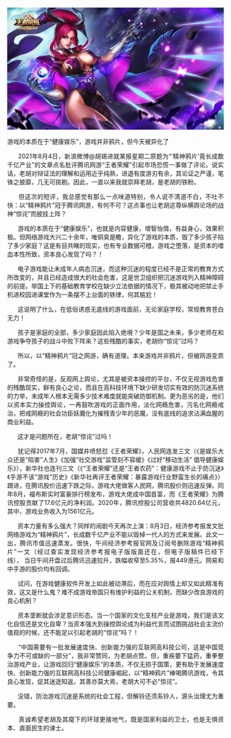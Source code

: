 <p><img src="https://raw.githubusercontent.com/ZjzMisaka/iaders/master/img/2021/08/1e7ef-0067hHJjly1gt74r50x1ij60hs0a0ta902.jpg"></p>
<div class="preface_v2">游戏的本质在于“健康娱乐”，游戏并非鸦片，但今天被异化了</div>
<p><span id="more-10918"></span></p>
<div class="WB_editor_iframe_new">
<p align="justify">​​&nbsp; &nbsp; &nbsp; 2021年8月4日，新浪微博@胡锡进就某报星期二原题为“‘精神鸦片’竟长成数千亿产业”的文章点名批评腾讯网游“王者荣耀”引起市场恐慌一事做了评论。说实话，老胡对辩证法的理解和运用近乎纯熟，进退有度游刃有余，其论证之严谨，笔锋之披靡，几无可挑剔。因此，一直以来我就崇拜老胡，是老胡的铁粉。</p>
<p align="justify">&nbsp; &nbsp; &nbsp; 但这次的短评，我总感觉有那么一点味道特别，令人说不清道不白，不吐不快：以“精神鸦片”冠于腾讯网游，有何不可？这点事也让老胡这尊纵横舆论场的战神“惊诧”而披挂上阵？</p>
<p align="justify">&nbsp; &nbsp; &nbsp; 游戏的本质在于“健康娱乐”，也就是内容健康，增智怡情，有益身心，效果积极。但网络游戏大兴二十余年，唯铜臭是瞻，异化了游戏的本质，毁了多少孩子陷了多少家庭？这是有目共睹的现实，也有专业数据可稽，游戏之堕落，是资本的嗜血本性所致，资本良心发现了吗？！</p>
<p align="justify">&nbsp; &nbsp; &nbsp; 电子游戏能让未成年人病态沉迷，而这种沉迷的程度已经不是正常的教育方式所改变的，并且已经造成很大的社会危害，这是世卫组织把沉迷游戏列入精神障碍的前提。举国上下的基础教育学校在缺少立法依据的情况下，极其被动地把禁止手机进校园进课堂作为一条摆不上台面的铁律，何其尴尬！</p>
<p align="justify">&nbsp; &nbsp; &nbsp; 这说明了什么，在低俗诱惑无底线的游戏面前，无论家庭学校，常规教育苍白无力！</p>
<p align="justify">&nbsp; &nbsp; &nbsp; 孩子是家庭的全部，多少家庭因此陷入绝境？少年是国之未来，多少老师在和游戏争夺孩子的战斗中败下阵来？这些残酷的事实，老胡你“惊诧”过吗？</p>
<p align="justify">&nbsp; &nbsp; &nbsp; 所以，以“精神鸦片”冠之网游，确有道理。本来游戏并非鸦片，但被网游变质了。</p>
<p align="justify">&nbsp; &nbsp; &nbsp; 非常奇怪的是，反观网上舆论，尤其是被资本操控的平台，不仅无视游戏危害的残酷现实，鲜有良心之论，而且在高科技环境下缺少研发切实有效的防沉迷系统的力举，未成年人根本无需多少技术难度就能突破防御机制。更为恶劣的是，他们以资本实力操控舆论，一再鼓吹游戏的正面作用，淡化网瘾危害，污名化网瘾戒治，把戒网瘾的社会功臣妖魔化为摧残青少年的恶魔，没有底线的追求沾满血腥的商业利益。</p>
<p align="justify">&nbsp; &nbsp; &nbsp; 这才是问题所在，老胡“惊诧”过吗！</p>
<p align="justify">&nbsp; &nbsp; &nbsp; 犹记得2017年7月，国媒井喷怒怼《王者荣耀》，人民网连发三文（《是娱乐大众还是“陷害”人生》《加强“社交游戏”监管刻不容缓》《过好“移动生活” 倡导健康娱乐》），新华社也连刊三文（《“王者荣耀”还是“王者农药”：健康游戏不止于防沉迷》《手游不该“游戏”历史》《新华社再评王者荣耀：暴露游戏行业野蛮生长的痛点》）跟进，在腾讯股价迅速下跌之际，游戏大佬做客人民网，腾讯股价则迅速反弹。同年8月，福布斯实时富豪排行榜发布，游戏大佬成中国首富，而《王者荣耀》为腾讯控股贡献了17.6亿元的净利润。2020年，腾讯控股公司营收共4820.64亿元，其中，游戏业务收入为1561亿元。</p>
<p align="justify">&nbsp; &nbsp; &nbsp; 资本力量有多么强大？同样的闹剧今天再次上演：8月3日，经济参考报发文批网络游戏为“精神鸦片”，长成数千亿产业不能以毁掉一代人的方式来发展。此文一出，腾讯市值迅速蒸发。很快，午间经济参考报官网及订阅号删除游戏“精神鸦片”一文（经过查实发现经济参考报电子版版面还在，但电子版稿件已经下线），&nbsp;当日午间开盘过后腾讯迅速拉升，跌幅收窄至5.35%，报449港元。网易和中手游的股价均有回调。</p>
<p align="justify">&nbsp; &nbsp; &nbsp; 试问，在游戏健康软件开发上如此被动滞后，而在应对舆情上却又如此精准有效，这又是什么鬼？难不成游戏帝国只有维护利益的公关机制，而缺少改良游戏的良心机制？</p>
<p align="justify">&nbsp; &nbsp; &nbsp; 资本垄断就会涉足意识形态。当一个国家的文化支柱产业是游戏，我们是该文化自信还是文化自卑？当资本强大到操控舆论成为利益代言而试图挑战社会主流价值观的时候，还不能足以引起老胡的“惊诧”吗？！</p>
<p align="justify">&nbsp; &nbsp; &nbsp; “中国需要有一批发展速度快、创新能力强的互联网高科技公司，这是中国竞争力不可或缺的一部分”，我非常赞同，为老胡点赞。但，重疾要下猛药，重拳整治游戏产业，让游戏回归“健康娱乐”的本质，不仅无损于国策，更有助于发展速度快、创新能力强的互联网高科技公司健康崛起，以“精神鸦片”棒喝腾讯游戏，令其良心发现，促其迷途知返，其善亦莫大焉，老胡大可不必“惊诧”。</p>
<p align="justify">&nbsp; &nbsp; &nbsp; 没错，防治游戏沉迷是系统的社会工程，但解铃还须系铃人，源头治理尤为重要。</p>
<p align="justify">&nbsp; &nbsp; &nbsp; 真诚希望老胡及其麾下的环球更接地气，既是国家利益的卫士，也是无惧资本、直面民生的谏士。​​​​</p>